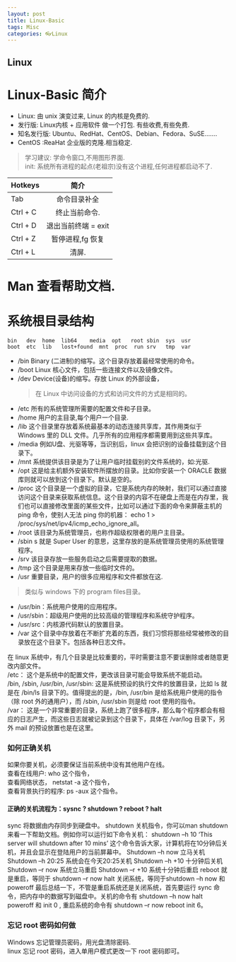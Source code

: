 ```yaml
---
layout: post
title: Linux-Basic
tags: Misc
categories: 👓Linux
---
```


## Linux 
# Linux-Basic  简介

- Linux: 由 unix 演变过来, Linux 的内核是免费的.
- 发行版: Linux内核 + 应用软件 做一个打包. 有些收费,有些免费.
- 知名发行版: Ubuntu、RedHat、CentOS、Debian、Fedora、SuSE…….
- CentOS :ReaHat 企业版的克隆.相当稳定.

> 学习建议: 学命令窗口,不用图形界面.  
> init: 系统所有进程的起点(老祖宗)没有这个进程,任何进程都启动不了.


| Hotkeys  |         简介        |
|:-------- |:------------------:|
| Tab      | 命令目录补全         |
| Ctrl + C | 终止当前命令.        |
| Ctrl + D | 退出当前终端 = exit |
| Ctrl + Z | 暂停进程,fg 恢复     |
| Ctrl + L | 清屏.              |


# Man  查看帮助文档.




# 系统根目录结构

	bin   dev  home  lib64    media  opt   root sbin  sys  usr
	boot  etc  lib   lost+found  mnt  proc  run srv   tmp  var

- /bin  Binary (二进制)的缩写。这个目录存放着最经常使用的命令。
- /boot Linux 核心文件，包括一些连接文件以及镜像文件。
- /dev  Device(设备)的缩写。存放 Linux 的外部设备，  
	> 在 Linux 中访问设备的方式和访问文件的方式是相同的。
- /etc 所有的系统管理所需要的配置文件和子目录。
- /home 用户的主目录,每个用户一个目录.
- /lib 这个目录里存放着系统最基本的动态连接共享库，其作用类似于 Windows 里的 DLL 文件。几乎所有的应用程序都需要用到这些共享库。
- /media 例如U盘、光驱等等，当识别后，linux 会把识别的设备挂载到这个目录下。
- /mnt 系统提供该目录是为了让用户临时挂载别的文件系统的，如:光驱.
- /opt 这是给主机额外安装软件所摆放的目录。比如你安装一个 ORACLE 数据库则就可以放到这个目录下。默认是空的。
- /proc 这个目录是一个虚拟的目录，它是系统内存的映射，我们可以通过直接访问这个目录来获取系统信息。这个目录的内容不在硬盘上而是在内存里，我们也可以直接修改里面的某些文件，比如可以通过下面的命令来屏蔽主机的 ping 命令，使别人无法 ping 你的机器：
echo 1 \> /proc/sys/net/ipv4/icmp\_echo\_ignore\_all。
- /root 该目录为系统管理员，也称作超级权限者的用户主目录。
- /sbin s 就是 Super User 的意思，这里存放的是系统管理员使用的系统管理程序。
- /srv 该目录存放一些服务启动之后需要提取的数据。
- /tmp 这个目录是用来存放一些临时文件的。
- /usr 重要目录，用户的很多应用程序和文件都放在这.
> 类似与 windows 下的 program files目录。
- /usr/bin：系统用户使用的应用程序。
- /usr/sbin：超级用户使用的比较高级的管理程序和系统守护程序。
- /usr/src：内核源代码默认的放置目录。
- /var 这个目录中存放着在不断扩充着的东西，我们习惯将那些经常被修改的目录放在这个目录下。包括各种日志文件。

在 linux 系统中，有几个目录是比较重要的，平时需要注意不要误删除或者随意更改内部文件。  
/etc： 这个是系统中的配置文件，更改该目录可能会导致系统不能启动。  
/bin, /sbin, /usr/bin, /usr/sbin: 这是系统预设的执行文件的放置目录，比如 ls 就是在 /bin/ls 目录下的。值得提出的是，/bin, /usr/bin 是给系统用户使用的指令（除 root 外的通用户），而 /sbin, /usr/sbin 则是给 root 使用的指令。  
/var： 这是一个非常重要的目录，系统上跑了很多程序，那么每个程序都会有相应的日志产生，而这些日志就被记录到这个目录下，具体在 /var/log 目录下，另外 mail 的预设放置也是在这里。



### 如何正确关机

如果你要关机，必须要保证当前系统中没有其他用户在线。  
查看在线用户: who 这个指令，  
查看网络状态， netstat -a 这个指令，  
查看背景执行的程序: ps -aux 这个指令。

#### 正确的关机流程为：sysnc ? shutdown ? reboot ? halt
sync 将数据由内存同步到硬盘中。
shutdown 关机指令，你可以man shutdown 来看一下帮助文档。例如你可以运行如下命令关机：
shutdown –h 10 ‘This server will shutdown after 10 mins’ 这个命令告诉大家，计算机将在10分钟后关机，并且会显示在登陆用户的当前屏幕中。
Shutdown –h now 立马关机
Shutdown –h 20:25 系统会在今天20:25关机
Shutdown –h +10 十分钟后关机
Shutdown –r now 系统立马重启
Shutdown –r +10 系统十分钟后重启
reboot 就是重启，等同于 shutdown –r now
halt 关闭系统，等同于shutdown –h now 和 poweroff
最后总结一下，不管是重启系统还是关闭系统，首先要运行 sync 命令，把内存中的数据写到磁盘中。关机的命令有 shutdown –h now halt poweroff 和 init 0 , 重启系统的命令有 shutdown –r now reboot init 6。


### 忘记 root 密码如何做
Windows 忘记管理员密码，用光盘清除密码.  
linux   忘记 root 密码，进入单用户模式更改一下 root 密码即可。

